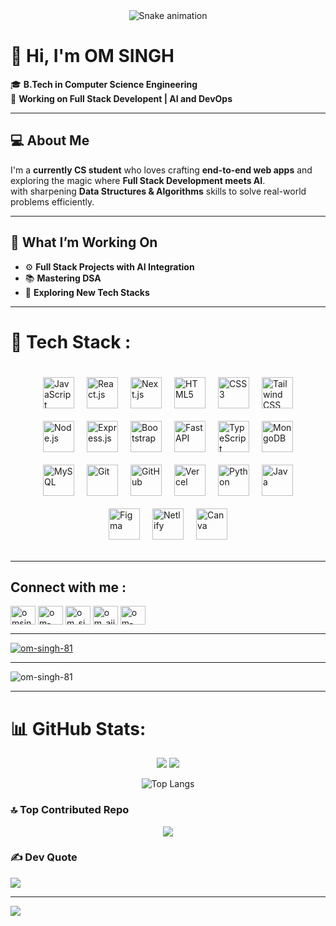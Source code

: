 <div align="center">
  <img src="https://profile-readme-generator.com/assets/snake.svg" alt="Snake animation" />
</div>

# 👋 **Hi, I'm OM SINGH**

🎓 **B.Tech in Computer Science Engineering**  
🚀 **Working on Full Stack Developent | AI and DevOps**

---

## 💻 **About Me**

I'm a **currently CS student** who loves crafting **end-to-end web apps** and exploring the magic where **Full Stack Development meets AI**.  
with sharpening **Data Structures & Algorithms** skills to solve real-world problems efficiently.

---

## 🌟 **What I’m Working On**

- ⚙️ **Full Stack Projects with AI Integration**  
- 📚 **Mastering DSA**  
- 🚀 **Exploring New Tech Stacks**
---


# 🧰 Tech Stack :
<!-- 🧰 TECH STACK | Flexbox Layout | GitHub-Safe -->

<div style="display: flex; flex-wrap: wrap; gap: 20px; justify-content: center; align-items: center; padding: 20px;">
  <img src="https://cdn.jsdelivr.net/gh/tandpfun/skill-icons/icons/JavaScript.svg" height="50" title="JavaScript" />
  <img src="https://cdn.jsdelivr.net/gh/tandpfun/skill-icons/icons/React-Dark.svg" height="50" title="React.js" />
  <img src="https://cdn.jsdelivr.net/gh/tandpfun/skill-icons/icons/NextJS-Light.svg" height="50" title="Next.js" />
  <img src="https://cdn.jsdelivr.net/gh/tandpfun/skill-icons/icons/HTML.svg" height="50" title="HTML5" />
  <img src="https://cdn.jsdelivr.net/gh/tandpfun/skill-icons/icons/CSS.svg" height="50" title="CSS3" />
  <img src="https://cdn.jsdelivr.net/gh/tandpfun/skill-icons/icons/TailwindCSS-Light.svg" height="50" title="Tailwind CSS" />
  <img src="https://cdn.jsdelivr.net/gh/tandpfun/skill-icons/icons/NodeJS-Dark.svg" height="50" title="Node.js" />
  <img src="https://cdn.jsdelivr.net/gh/tandpfun/skill-icons/icons/ExpressJS-Light.svg" height="50" title="Express.js" />
  <img src="https://cdn.jsdelivr.net/gh/tandpfun/skill-icons/icons/Bootstrap.svg" height="50" title="Bootstrap" />
  <img src="https://cdn.jsdelivr.net/gh/devicons/devicon@latest/icons/fastapi/fastapi-original-wordmark.svg" height="50" title="FastAPI" />
 <img src="https://cdn.jsdelivr.net/gh/tandpfun/skill-icons/icons/TypeScript.svg" height="50" title="TypeScript" />
  <img src="https://cdn.jsdelivr.net/gh/tandpfun/skill-icons/icons/MongoDB.svg" height="50" title="MongoDB" />
  <img src="https://cdn.jsdelivr.net/gh/tandpfun/skill-icons/icons/MySQL-Dark.svg" height="50" title="MySQL" />
  <img src="https://cdn.jsdelivr.net/gh/tandpfun/skill-icons/icons/Git.svg" height="50" title="Git" />
  <img src="https://cdn.jsdelivr.net/gh/tandpfun/skill-icons/icons/Github-Light.svg" height="50" title="GitHub" />
  <img src="https://cdn.jsdelivr.net/gh/tandpfun/skill-icons/icons/Vercel-Light.svg" height="50" title="Vercel" />
  <img src="https://cdn.jsdelivr.net/gh/tandpfun/skill-icons/icons/Python-Dark.svg" height="50" title="Python" />
<img src="https://cdn.jsdelivr.net/gh/tandpfun/skill-icons/icons/Java-Dark.svg" height="50" title="Java" />
<img src="https://cdn.jsdelivr.net/gh/tandpfun/skill-icons/icons/Figma-Dark.svg" height="50" title="Figma" />
<img src="https://cdn.jsdelivr.net/gh/tandpfun/skill-icons/icons/Netlify-Dark.svg" height="50" title="Netlify" />
<img src="https://cdn.jsdelivr.net/gh/devicons/devicon/icons/canva/canva-original.svg" height="50" title="Canva" />
</div>


---

<h2>Connect with me : </h2>
<p align="left">
<a href="https://twitter.com/omsingh_x" target="blank"><img align="center" src="https://raw.githubusercontent.com/rahuldkjain/github-profile-readme-generator/master/src/images/icons/Social/twitter.svg" alt="omsingh_x" height="30" width="40" /></a>
<a href="https://linkedin.com/in/om-singh-50114a326" target="blank"><img align="center" src="https://raw.githubusercontent.com/rahuldkjain/github-profile-readme-generator/master/src/images/icons/Social/linked-in-alt.svg" alt="om-singh-50114a326" height="30" width="40" /></a>
<a href="https://instagram.com/om_singh.7.4" target="blank"><img align="center" src="https://raw.githubusercontent.com/rahuldkjain/github-profile-readme-generator/master/src/images/icons/Social/instagram.svg" alt="om_singh.7.4" height="30" width="40" /></a>
<a href="https://www.hackerrank.com/om_ajit_singh81" target="blank"><img align="center" src="https://raw.githubusercontent.com/rahuldkjain/github-profile-readme-generator/master/src/images/icons/Social/hackerrank.svg" alt="om_ajit_singh81" height="30" width="40" /></a>
<a href="https://www.leetcode.com/om-singh8-81" target="blank"><img align="center" src="https://raw.githubusercontent.com/rahuldkjain/github-profile-readme-generator/master/src/images/icons/Social/leet-code.svg" alt="om-singh8-81" height="30" width="40" /></a>
</p>

---
<p align="left"> <a href="https://github.com/ryo-ma/github-profile-trophy"><img src="https://github-profile-trophy.vercel.app/?username=om-singh-81" alt="om-singh-81" /></a> </p>

---

<p align="left"> <img src="https://komarev.com/ghpvc/?username=om-singh-81&label=Profile%20views&color=0e75b6&style=flat" alt="om-singh-81" /> </p>

---


# 📊 GitHub Stats:
<div align="center">
    <img src="https://github-readme-stats.vercel.app/api?username=OM-SINGH-81&theme=dark&hide_border=false&include_all_commits=true&count_private=false" />
    <img src="https://nirzak-streak-stats.vercel.app/?user=OM-SINGH-81&theme=dark&hide_border=false" />

![Top Langs](https://github-readme-stats.vercel.app/api/top-langs/?username=OM-SINGH-81&layout=compact&theme=dark)

</div>

### 🔝 Top Contributed Repo
<p align="center">
    <img src="https://github-contributor-stats.vercel.app/api?username=OM-SINGH-81&limit=5&theme=dark&combine_all_yearly_contributions=true" />
</p>

### ✍️ Dev Quote
![](https://quotes-github-readme.vercel.app/api?type=horizontal&theme=radical)



---
[![](https://visitcount.itsvg.in/api?id=OM-SINGH-81&icon=0&color=0)](https://visitcount.itsvg.in)

<!-- Proudly created with GPRM ( https://gprm.itsvg.in ) -->
